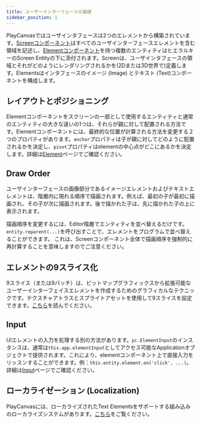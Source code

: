 ```yaml
---
title: ユーザーインターフェースの基礎
sidebar_position: 1
---
```


PlayCanvasではユーザインタフェースは2つのエレメントから構築されています。[Screenコンポーネント][1]はすべてのユーザインターフェースエレメントを含む領域を記述し、[Elementコンポーネント][2]を持つ複数のエンティティはヒエラルキーのScreen Entityの下に添付されます。Screenは、ユーザインタフェースの領域とそれがどのようにレンダリングされるかを(2Dまたは3D世界で)定義します。Elementsはインタフェースのイメージ (Image) とテキスト (Text)コンポーネントを構成します。

## レイアウトとポジショニング

Elementコンポーネントをスクリーンの一部として使用するエンティティと通常のエンティティの大きな違いの1つは、それらが親に対して配置される方法です。Elementコンポーネントには、最終的な位置が計算される方法を変更する２つのプロパティがあります。`anchor`プロパティは子が親に対してどのように配置されるかを決定し、`pivot`プロパティはelementの中心点がどこにあるかを決定します。詳細は[Element][3]ページでご確認ください。

## Draw Order

ユーザインターフェースの画像部分であるイメージエレメントおよびテキストエレメントは、階層内に現れる順序で描画されます。例えば、最初の子が最初に描画され、その子が次に描画されます。後で描かれた子は、先に描かれた子の上に表示されます。

描画順序を変更するには、Editor階層でエンティティを並べ替えるだけです。`entity.reparent(...)`を呼び出すことで、エレメントをプログラムで並べ替えることができます。 これは、Screenコンポーネント全体で描画順序を強制的に再計算することを意味しますのでご注意ください。

## エレメントの9スライス化

9スライス（または9パッチ）は、ビットマップグラフィックスから拡張可能なユーザーインターフェイスエレメントを作成するためのグラフィカルなテクニックです。テクスチャアトラスとスプライトアセットを使用して9スライスを設定できます。[こちら][5]を読んでください。

## Input

UIエレメントの入力を処理する別の方法があります。`pc.ElementInput`のインスタンスは、通常は`this.app.elementInput`としてアクセス可能なApplicationオブジェクトで提供されます。これにより、elementコンポーネント上で直接入力をリッスンすることができます。例：`this.entity.element.on('click', ...)`。詳細は[Input][4]ページでご確認ください。

## ローカライゼーション (Localization)

PlayCanvasには、ローカライズされたText Elementsをサポートする組み込みのローカライズシステムがあります。[こちら][6]をご覧ください。

[1]: /user-manual/user-interface/screens
[2]: /user-manual/user-interface/elements
[3]: /user-manual/user-interface/elements
[4]: /user-manual/user-interface/input
[5]: /user-manual/2D/slicing
[6]: /user-manual/user-interface/localization
